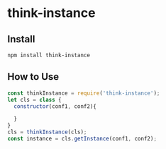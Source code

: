 # think-instance

## Install

```
npm install think-instance
```

## How to Use

```js
const thinkInstance = require('think-instance');
let cls = class {
  constructor(conf1, conf2){

  }
}
cls = thinkInstance(cls);
const instance = cls.getInstance(conf1, conf2);
```